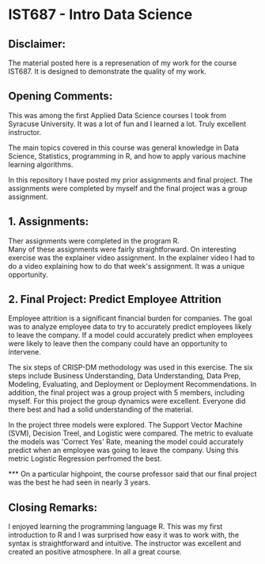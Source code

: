 # IST687 - Intro Data Science

## Disclaimer:
The material posted here is a represenation of my work for the course IST687.
It is designed to demonstrate the quality of my work.

## Opening Comments:
This was among the first Applied Data Science courses I took from Syracuse University.  It was a lot of fun and I learned a lot. Truly excellent instructor.

The main topics covered in this course was general knowledge in Data Science, Statistics, programming in R, and how to apply various machine learning algorithms.

In this repository I have posted my prior assignments and final project.  The assignments were completed by myself and the final project was a group assignment.


## 1. Assignments:
Ther assignments were completed in the program R.  
Many of these assignments were fairly straightforward.  On interesting exercise was the explainer video assignment.  In the explainer video I had to do a video explaining how to do that week's assignment.  It was a unique opportunity.

## 2. Final Project:   Predict Employee Attrition
Employee attrition is a significant financial burden for companies.  The goal was to analyze employee data to try to accurately predict employees likely to leave the company.  If a model could accurately predict when employees were likely to leave then the company could have an opportunity to intervene.

The six steps of CRISP-DM methodology was used in this exercise.  The six steps include Business Understanding, Data Understanding, Data Prep, Modeling, Evaluating, and Deployment or Deployment Recommendations.  In addition, the final project was a group project with 5 members, including myself.  For this project the group dynamics were excellent.  Everyone did there best and had a solid understanding of the material. 
 
In the project three models were explored.  The Support Vector Machine (SVM), Decision Treel, and Logistic were compared.  The metric to evaluate the models was 'Correct Yes' Rate, meaning the model could accurately predict when an employee was going to leave the company.  Using this metric Logistic Regression perfromed the best. 

*** On a particular highpoint, the course professor said that our final project was the best he had seen in nearly 3 years.

## Closing Remarks:
I enjoyed learning the programming language R.  This was my first introduction to R and I was surprised how easy it was to work with, the syntax is straightforward and intuitive.  The instructor was excellent and created an positive atmosphere.  In all a great course.




































































































